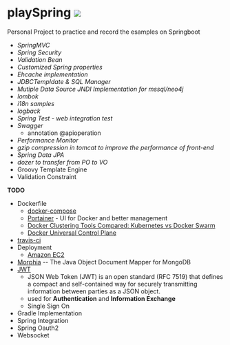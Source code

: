 # playSpring <img src="https://api.travis-ci.org/Prussia/playSpring.svg?branch=master"/>
Personal Project to practice and record the esamples on Springboot

- *SpringMVC*
- *Spring Security*  
- *Validation Bean* 
- *Customized Spring properties*
- *Ehcache implementation* 
- *JDBCTempldate & SQL Manager* 
- *Mutiple Data Source JNDI Implementation for mssql/neo4j*
- *lombok*
- *i18n samples*
- *logback*
- *Spring Test - web integration test*
- *Swagger* 
	* annotation @apioperation
- *Performance Monitor* 
- *gzip compression in tomcat to improve the performance of front-end*
- *Spring Data JPA*
- *dozer to transfer from PO to VO* 
- Groovy Template Engine
- Validation Constraint

**TODO**

- Dockerfile
	* [docker-compose](https://docs.docker.com/compose/overview/)
	* [Portainer](http://strl099020:9000/#/) - UI for Docker and better management
	* [Docker Clustering Tools Compared: Kubernetes vs Docker Swarm ](https://technologyconversations.com/2015/11/04/docker-clustering-tools-compared-kubernetes-vs-docker-swarm/)
	* [Docker Universal Control Plane](https://docs.docker.com/datacenter/ucp/2.0/guides/)
- [travis-ci](https://travis-ci.org/)
- Deployment
	* [Amazon EC2](http://54.238.176.106:8180)
- [Morphia](https://mongodb.github.io/morphia/) -- The Java Object Document Mapper for MongoDB 
- [JWT](https://jwt.io/introduction/)
	* JSON Web Token (JWT) is an open standard (RFC 7519) that defines a compact and self-contained way for securely transmitting information between parties as a JSON object.
	* used for **Authentication** and **Information Exchange**
	* Single Sign On
- Gradle Implementation
- Spring Integration
- Spring Oauth2    
- Websocket         